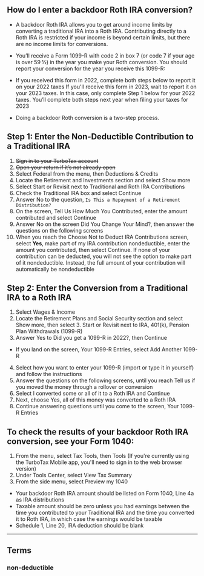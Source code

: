 

## How do I enter a backdoor Roth IRA conversion?

- A backdoor Roth IRA allows you to get around income limits by converting a traditional IRA into a Roth IRA. Contributing directly to a Roth IRA is restricted if your income is beyond certain limits, but there are no income limits for conversions.

- You’ll receive a Form 1099-R with code 2 in box 7 (or code 7 if your age is over 59 ½) in the year you make your Roth conversion. You should report your conversion for the year you receive this 1099-R:

- If you received this form in 2022, complete both steps below to report it on your 2022 taxes
If you'll receive this form in 2023, wait to report it on your 2023 taxes. In this case, only complete Step 1 below for your 2022 taxes. You’ll complete both steps next year when filing your taxes for 2023

- Doing a backdoor Roth conversion is a two-step process.


## Step 1:  Enter the Non-Deductible Contribution to a Traditional IRA

1. ~~Sign in to your TurboTax account~~
1. ~~Open your return if it’s not already open~~
1. Select Federal from the menu, then Deductions & Credits
1. Locate the Retirement and Investments section and select Show more
5. Select Start or Revisit next to Traditional and Roth IRA Contributions
6. Check the Traditional IRA box and select Continue
7. Answer No to the question, `Is This a Repayment of a Retirement Distribution?`
8. On the screen, Tell Us How Much You Contributed, enter the amount contributed and select Continue
9. Answer No on the screen Did You Change Your Mind?, then answer the questions on the following screens
10. When you reach the Choose Not to Deduct IRA Contributions screen, select **Yes**, make part of my IRA contribution nondeductible, enter the amount you contributed, then select Continue. If none of your contribution can be deducted, you will not see the option to make part of it nondeductible. Instead, the full amount of your contribution will automatically be nondeductible

## Step 2:  Enter the Conversion from a Traditional IRA to a Roth IRA

1. Select Wages & Income
2. Locate the Retirement Plans and Social Security section and select Show more, then select 3. Start or Revisit next to IRA, 401(k), Pension Plan Withdrawals (1099-R)
3. Answer Yes to Did you get a 1099-R in 2022?, then Continue
- If you land on the screen, Your 1099-R Entries, select Add Another 1099-R
4. Select how you want to enter your 1099-R (import or type it in yourself) and follow the instructions
5. Answer the questions on the following screens, until you reach Tell us if you moved the money through a rollover or conversion
6. Select I converted some or all of it to a Roth IRA and Continue
7. Next, choose Yes, all of this money was converted to a Roth IRA
8. Continue answering questions until you come to the screen, Your 1099-R Entries

## To check the results of your backdoor Roth IRA conversion, see your Form 1040:

1. From the menu, select Tax Tools, then Tools (If you're currently using the TurboTax Mobile app, you'll need to sign in to the web browser version)
2. Under Tools Center, select View Tax Summary
3. From the side menu, select Preview my 1040
- Your backdoor Roth IRA amount should be listed on Form 1040, Line 4a  as IRA distributions
- Taxable amount should be zero unless you had earnings between the time you contributed to your Traditional IRA and the time you converted it to Roth IRA, in which case the earnings would be taxable
- Schedule 1, Line 20, IRA deduction should be blank

---------------
## Terms
### non-deductible
